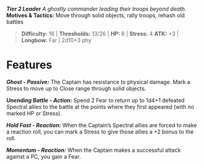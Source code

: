 ***Tier 2 Leader***
*A ghostly commander leading their troops beyond death.*
**Motives & Tactics:** Move through solid objects, rally troops, rehash old battles

> **Difficulty:** 16 | **Thresholds:** 13/26 | **HP:** 6 | **Stress:** 4
> **ATK:** +3 | **Longbow:** Far | 2d10+3 phy

# Features

***Ghost - Passive:*** The Captain has resistance to physical damage. Mark a Stress to move up to Close range through solid objects.

***Unending Battle - Action:*** Spend 2 Fear to return up to 1d4+1 defeated Spectral allies to the battle at the points where they first appeared (with no marked HP or Stress).

***Hold Fast - Reaction:*** When the Captain’s Spectral allies are forced to make a reaction roll, you can mark a Stress to give those allies a +2 bonus to the roll.

***Momentum - Reaction:*** When the Captain makes a successful attack against a PC, you gain a Fear.
